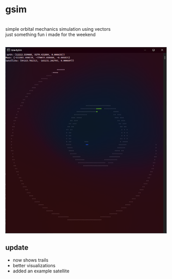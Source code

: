 # gsim
<br>
simple orbital mechanics simulation using vectors <br>
just something fun i made for the weekend<br><br>

![](gsim1.png)

## update
- now shows trails
- better visualizations
- added an example satellite